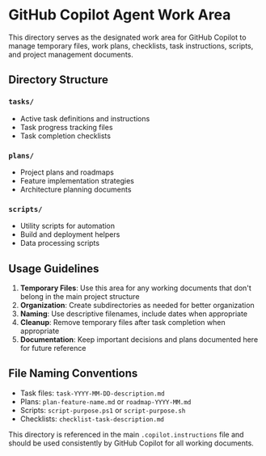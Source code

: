 # GitHub Copilot Agent Work Area

This directory serves as the designated work area for GitHub Copilot to manage temporary files, work plans, checklists, task instructions, scripts, and project management documents.

## Directory Structure

### `tasks/`

- Active task definitions and instructions
- Task progress tracking files
- Task completion checklists

### `plans/`

- Project plans and roadmaps
- Feature implementation strategies
- Architecture planning documents

### `scripts/`

- Utility scripts for automation
- Build and deployment helpers
- Data processing scripts

## Usage Guidelines

1. **Temporary Files**: Use this area for any working documents that don't belong in the main project structure
2. **Organization**: Create subdirectories as needed for better organization
3. **Naming**: Use descriptive filenames, include dates when appropriate
4. **Cleanup**: Remove temporary files after task completion when appropriate
5. **Documentation**: Keep important decisions and plans documented here for future reference

## File Naming Conventions

- Task files: `task-YYYY-MM-DD-description.md`
- Plans: `plan-feature-name.md` or `roadmap-YYYY-MM.md`
- Scripts: `script-purpose.ps1` or `script-purpose.sh`
- Checklists: `checklist-task-description.md`

This directory is referenced in the main `.copilot.instructions` file and should be used consistently by GitHub Copilot for all working documents.
